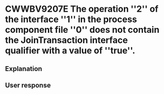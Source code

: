 # CWWBV9207E The operation ''2'' of the interface ''1'' in the process component file ''0'' does not contain the JoinTransaction interface qualifier with a value of ''true''.

## Explanation

## User response